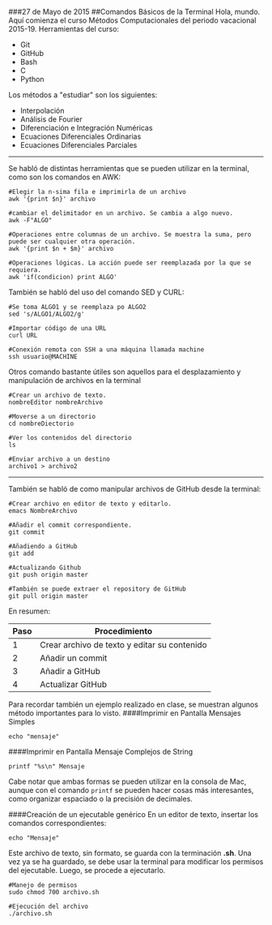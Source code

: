 ###27 de Mayo de 2015
##Comandos Básicos de la Terminal
Hola, mundo. Aquí comienza el curso Métodos Computacionales del periodo vacacional 2015-19.
Herramientas del curso:

 + Git 
 + GitHub 
 + Bash 
 + C 
 + Python 

Los métodos a "estudiar" son los siguientes:

 + Interpolación
 + Análisis de Fourier
 + Diferenciación e Integración Numéricas
 + Ecuaciones Diferenciales Ordinarias
 + Ecuaciones Diferenciales Parciales

***

Se habló de distintas herramientas que se pueden utilizar en la terminal, como son los comandos en AWK:
````
#Elegir la n-sima fila e imprimirla de un archivo
awk '{print $n}' archivo

#cambiar el delimitador en un archivo. Se cambia a algo nuevo.
awk -F"ALGO"

#Operaciones entre columnas de un archivo. Se muestra la suma, pero puede ser cualquier otra operación.
awk '{print $n + $m}' archivo

#Operaciones lógicas. La acción puede ser reemplazada por la que se requiera.
awk 'if(condicion) print ALGO'
````

También se habló del uso del comando SED y CURL:
```
#Se toma ALGO1 y se reemplaza po ALGO2
sed 's/ALGO1/ALGO2/g'

#Importar código de una URL
curl URL

#Conexión remota con SSH a una máquina llamada machine
ssh usuario@MACHINE
````

Otros comando bastante útiles son aquellos para el desplazamiento y manipulación de archivos en la terminal
```
#Crear un archivo de texto.
nombreEditor nombreArchivo

#Moverse a un directorio
cd nombreDiectorio

#Ver los contenidos del directorio
ls

#Enviar archivo a un destino
archivo1 > archivo2
````
***
También se habló de como manipular archivos de GitHub desde la terminal:
```
#Crear archivo en editor de texto y editarlo.
emacs NombreArchivo

#Añadir el commit correspondiente.
git commit

#Añadiendo a GitHub
git add

#Actualizando Github
git push origin master

#También se puede extraer el repository de GitHub
git pull origin master
```
 En resumen:
 
| Paso | Procedimiento|
|------|--------------|
|   1  | Crear archivo de texto y editar su contenido|
|   2  | Añadir un commit|
|   3  | Añadir a GitHub |
|   4  | Actualizar GitHub |

Para recordar también un ejemplo realizado en clase, se muestran algunos método importantes para lo visto.
####Imprimir en Pantalla Mensajes Simples
````
echo "mensaje"
````
####Imprimir en Pantalla Mensaje Complejos de String
```
printf "%s\n" Mensaje
````
Cabe notar que ambas formas se pueden utilizar en la consola de Mac, aunque con el comando `printf` se pueden hacer cosas más interesantes, como organizar espaciado o la precisión de decimales.

####Creación de un ejecutable genérico
En un editor de texto, insertar los comandos correspondientes:
````
echo "Mensaje"
````
Este archivo de texto, sin formato, se guarda con la terminación **.sh**. Una vez ya se ha guardado, se debe usar la terminal para modificar los permisos del ejecutable. Luego, se procede a ejecutarlo.
````
#Manejo de permisos
sudo chmod 700 archivo.sh

#Ejecución del archivo
./archivo.sh
````

